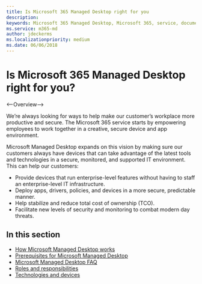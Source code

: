 ```yaml
---
title: Is Microsoft 365 Managed Desktop right for you 
description:  
keywords: Microsoft 365 Managed Desktop, Microsoft 365, service, documentation
ms.service: m365-md
author: jdeckerms
ms.localizationpriority: medium
ms.date: 06/06/2018
---
```


# Is Microsoft 365 Managed Desktop right for you?

<--Overview-->

We’re always looking for ways to help make our customer’s workplace more productive and secure. The Microsoft 365 service starts by empowering employees to work together in a creative, secure device and app environment.  

Microsoft Managed Desktop expands on this vision by making sure our customers always have devices that can take advantage of the latest tools and technologies in a secure, monitored, and supported IT environment. This can help our customers:

- Provide devices that run enterprise-level features without having to staff an enterprise-level IT infrastructure. 
- Deploy apps, drivers, policies, and devices in a more secure, predictable manner. 
- Help stabilize and reduce total cost of ownership (TCO). 
- Facilitate new levels of security and monitoring to combat modern day threats.   

## In this section

- [How Microsoft Managed Desktop works](intro/how-managed-desktop-works.md)
- [Prerequisites for Microsoft Managed Desktop](intro/prerequisites.md)
- [Microsoft Managed Desktop FAQ](intro/faq.md)
- [Roles and responsibilities](intro/roles-and-responsibilities.md)
- [Technologies and devices](intro/technologies-and-devices.md)